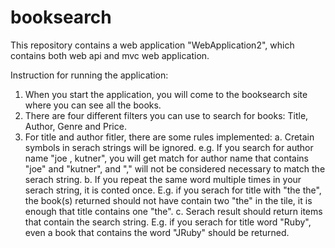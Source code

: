 # booksearch

This repository contains a web application "WebApplication2", which contains both web api and mvc web application.

Instruction for running the application:
1. When you start the application, you will come to the booksearch site where you can see all the books.
2. There are four different filters you can use to search for books: Title, Author, Genre and Price.
3. For title and author fitler, there are some rules implemented:
	a. Cretain symbols in serach strings will be ignored. e.g. If you search for author name "joe , kutner", you will get match for author name that contains "joe" and "kutner", and "," will not be considered necessary to match the serach string. 
	b. If you repeat the same word multiple times in your serach string, it is conted once. E.g. if you serach for title with "the the", the book(s) returned should not have contain two "the" in the tile, it is enough that title contains one "the". 
	c. Serach result should return items that contain the search string. E.g. if you serach for title word "Ruby", even a book that contains the word "JRuby" should be returned.